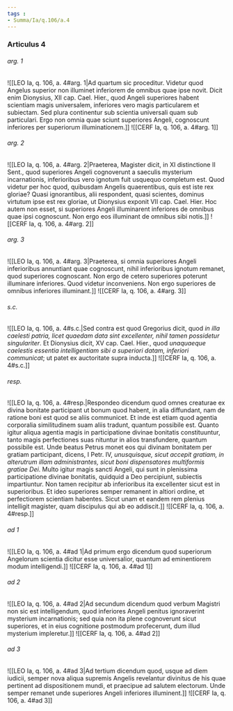 ```yaml
---
tags : 
- Summa/Ia/q.106/a.4
---
```


### Articulus 4

###### arg. 1
![[LEO Ia, q. 106, a. 4#arg. 1|Ad quartum sic proceditur. Videtur quod Angelus superior non illuminet inferiorem de omnibus quae ipse novit. Dicit enim Dionysius, XII cap. Cael. Hier., quod Angeli superiores habent scientiam magis universalem, inferiores vero magis particularem et subiectam. Sed plura continentur sub scientia universali quam sub particulari. Ergo non omnia quae sciunt superiores Angeli, cognoscunt inferiores per superiorum illuminationem.]]
![[CERF Ia, q. 106, a. 4#arg. 1]]

###### arg. 2
![[LEO Ia, q. 106, a. 4#arg. 2|Praeterea, Magister dicit, in XI distinctione II Sent., quod superiores Angeli cognoverunt a saeculis mysterium incarnationis, inferioribus vero ignotum fuit usquequo completum est. Quod videtur per hoc quod, quibusdam Angelis quaerentibus, quis est iste rex gloriae? Quasi ignorantibus, alii respondent, quasi scientes, dominus virtutum ipse est rex gloriae, ut Dionysius exponit VII cap. Cael. Hier. Hoc autem non esset, si superiores Angeli illuminarent inferiores de omnibus quae ipsi cognoscunt. Non ergo eos illuminant de omnibus sibi notis.]]
![[CERF Ia, q. 106, a. 4#arg. 2]]

###### arg. 3
![[LEO Ia, q. 106, a. 4#arg. 3|Praeterea, si omnia superiores Angeli inferioribus annuntiant quae cognoscunt, nihil inferioribus ignotum remanet, quod superiores cognoscant. Non ergo de cetero superiores poterunt illuminare inferiores. Quod videtur inconveniens. Non ergo superiores de omnibus inferiores illuminant.]]
![[CERF Ia, q. 106, a. 4#arg. 3]]

###### s.c.
![[LEO Ia, q. 106, a. 4#s.c.|Sed contra est quod Gregorius dicit, quod *in illa caelesti patria, licet quaedam data sint excellenter, nihil tamen possidetur singulariter*. Et Dionysius dicit, XV cap. Cael. Hier., quod *unaquaeque caelestis essentia intelligentiam sibi a superiori datam, inferiori communicat*; ut patet ex auctoritate supra inducta.]]
![[CERF Ia, q. 106, a. 4#s.c.]]

###### resp.
![[LEO Ia, q. 106, a. 4#resp.|Respondeo dicendum quod omnes creaturae ex divina bonitate participant ut bonum quod habent, in alia diffundant, nam de ratione boni est quod se aliis communicet. Et inde est etiam quod agentia corporalia similitudinem suam aliis tradunt, quantum possibile est. Quanto igitur aliqua agentia magis in participatione divinae bonitatis constituuntur, tanto magis perfectiones suas nituntur in alios transfundere, quantum possibile est. Unde beatus Petrus monet eos qui divinam bonitatem per gratiam participant, dicens, I Petr. IV, *unusquisque, sicut accepit gratiam, in alterutrum illam administrantes, sicut boni dispensatores multiformis gratiae Dei*. Multo igitur magis sancti Angeli, qui sunt in plenissima participatione divinae bonitatis, quidquid a Deo percipiunt, subiectis impartiuntur. Non tamen recipitur ab inferioribus ita excellenter sicut est in superioribus. Et ideo superiores semper remanent in altiori ordine, et perfectiorem scientiam habentes. Sicut unam et eandem rem plenius intelligit magister, quam discipulus qui ab eo addiscit.]]
![[CERF Ia, q. 106, a. 4#resp.]]

###### ad 1
![[LEO Ia, q. 106, a. 4#ad 1|Ad primum ergo dicendum quod superiorum Angelorum scientia dicitur esse universalior, quantum ad eminentiorem modum intelligendi.]]
![[CERF Ia, q. 106, a. 4#ad 1]]

###### ad 2
![[LEO Ia, q. 106, a. 4#ad 2|Ad secundum dicendum quod verbum Magistri non sic est intelligendum, quod inferiores Angeli penitus ignoraverint mysterium incarnationis; sed quia non ita plene cognoverunt sicut superiores, et in eius cognitione postmodum profecerunt, dum illud mysterium impleretur.]]
![[CERF Ia, q. 106, a. 4#ad 2]]

###### ad 3
![[LEO Ia, q. 106, a. 4#ad 3|Ad tertium dicendum quod, usque ad diem iudicii, semper nova aliqua supremis Angelis revelantur divinitus de his quae pertinent ad dispositionem mundi, et praecipue ad salutem electorum. Unde semper remanet unde superiores Angeli inferiores illuminent.]]
![[CERF Ia, q. 106, a. 4#ad 3]]

